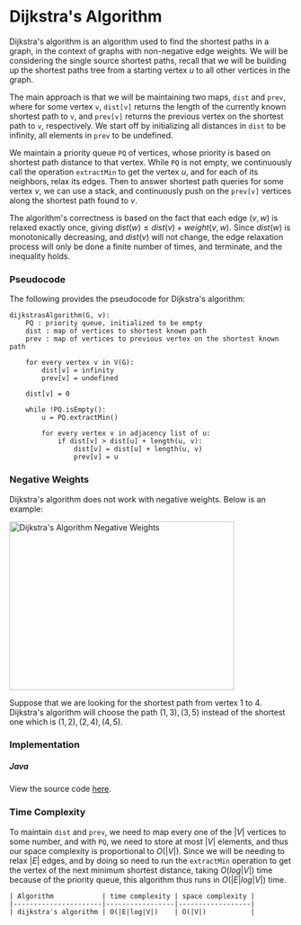 # Dijkstra's Algorithm

Dijkstra's algorithm is an algorithm used to find the shortest paths in a graph, in the context of 
graphs with non-negative edge weights. We will be considering the single source shortest paths, 
recall that we will be building up the shortest paths tree from a starting vertex $u$ to all other 
vertices in the graph.

The main approach is that we will be maintaining two maps, `dist` and `prev`, where for some vertex 
`v`, `dist[v]` returns the length of the currently known shortest path to `v`, and `prev[v]`
returns the previous vertex on the shortest path to `v`, respectively. We start off by initializing
all distances in `dist` to be infinity, all elements in `prev` to be undefined. 

We maintain a priority queue `PQ` of vertices, whose priority is based on shortest path distance to 
that vertex. While `PQ` is not empty, we continuously call the operation `extractMin` to get the 
vertex $u$, and for each of its neighbors, relax its edges. Then to answer shortest path queries for 
some vertex $v$, we can use a stack, and continuously push on the `prev[v]` vertices along the 
shortest path found to $v$. 

The algorithm's correctness is based on the fact that each edge $(v, w)$ is relaxed exactly once, 
giving $dist(w) \leq dist(v) + weight(v, w)$. Since $dist(w)$ is monotonically decreasing, and 
$dist(v)$ will not change, the edge relaxation process will only be done a finite number of times,
and terminate, and the inequality holds.

### Pseudocode

The following provides the pseudocode for Dijkstra's algorithm:

```
dijkstrasAlgorithm(G, v):
    PQ : priority queue, initialized to be empty
    dist : map of vertices to shortest known path
    prev : map of vertices to previous vertex on the shortest known path

    for every vertex v in V(G):
        dist[v] = infinity
        prev[v] = undefined

    dist[v] = 0

    while !PQ.isEmpty():
        u = PQ.extractMin()

        for every vertex v in adjacency list of u:
            if dist[v] > dist[u] + length(u, v):
                dist[v] = dist[u] + length(u, v)
                prev[v] = u
```

### Negative Weights

Dijkstra's algorithm does not work with negative weights. Below is an example:

<img src="https://firebasestorage.googleapis.com/v0/b/algorithm-helper-storage.appspot.com/o/img%2Falgorithms%2Fgraphs%2Fdijkstras-algorithm-negative-weights.png?alt=media&token=1f87c1f3-4ae6-4801-ba30-dada6db03c23" alt="Dijkstra's Algorithm Negative Weights" width="400" height="300">

Suppose that we are looking for the shortest path from vertex $1$ to $4$. Dijkstra's algorithm will 
choose the path $(1, 3), (3, 5)$ instead of the shortest one which is $(1, 2), (2, 4), (4, 5)$.

### Implementation

##### Java

View the source code [here](https://github.com/algorithm-helper/implementations/blob/master/java/com/algorithmhelper/algorithms/graphs/DijkstrasAlgorithm.java).

<script src="https://gist.github.com/eliucs/cc38ee2aad31eb7b4f034c63a7102b2f.js"></script>

### Time Complexity

To maintain `dist` and `prev`, we need to map every one of the $|V|$ vertices to some number, and 
with `PQ`, we need to store at most $|V|$ elements, and thus our space complexity is proportional 
to $O(|V|)$. Since we will be needing to relax $|E|$ edges, and by doing so need to run the 
`extractMin` operation to get the vertex of the next minimum shortest distance, taking $O(log|V|)$
time because of the priority queue, this algorithm thus runs in $O(|E|log|V|)$ time.

```
| Algorithm            | time complexity | space complexity |
|----------------------|-----------------|------------------|
| dijkstra's algorithm | O(|E|log|V|)    | O(|V|)           |
```
